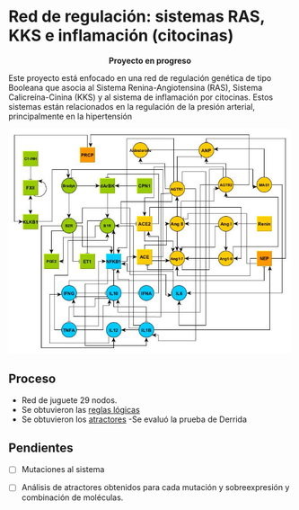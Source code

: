 # Red de regulación: sistemas RAS, KKS e inflamación (citocinas)

**<p align="center"> Proyecto en progreso**

Este proyecto está enfocado en una red de regulación genética de tipo Booleana que asocia al Sistema Renina-Angiotensina (RAS), Sistema Calicreína-Cinina (KKS) y al sistema de inflamación por citocinas. Estos sistemas están relacionados en la regulación de la presión arterial, principalmente en la hipertensión
 
<img src="https://github.com/cxro-cc/red_ras_kks/blob/main/images/Red%20RAS%20modelo%2026.jpg">

## Proceso 
- Red de juguete 29 nodos.
- Se obtuvieron las  [reglas lógicas](https://github.com/cxro-cc/red_ras_kks/blob/main/meta/red_ras.txt)
- Se obtuvieron los [atractores](https://github.com/cxro-cc/red_ras_kks/blob/main/bin/atractores_ras.r)
 -Se evaluó la prueba de Derrida
 
## Pendientes  
- [ ] Mutaciones al sistema
- [ ] Análisis de atractores obtenidos para cada mutación y sobreexpresión y combinación de moléculas.

  
